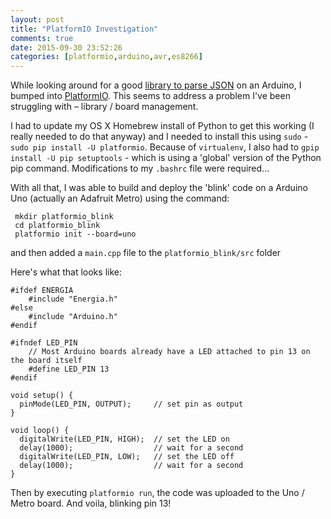 ```yaml
---
layout: post
title: "PlatformIO Investigation"
comments: true
date: 2015-09-30 23:52:26
categories: [platformio,arduino,avr,es8266]
---
```


While looking around for a good [library to parse JSON](https://github.com/bblanchon/ArduinoJson) on an Arduino, I bumped into [PlatformIO](http://platformio.org/). This seems to address a problem I've been struggling with – library / board management. 

I had to update my OS X Homebrew install of Python to get this working (I really needed to do that anyway) and I needed to install this using `sudo` - `sudo pip install -U platformio`. Because of `virtualenv`, I also had to `gpip install -U pip setuptools` - which is using a 'global' version of the Python pip command. Modifications to my `.bashrc` file were required...

With all that, I was able to build and deploy the 'blink' code on a Arduino Uno (actually an Adafruit Metro) using the command:

     mkdir platformio_blink
     cd platformio_blink
     platformio init --board=uno
     
and then added a `main.cpp` file to the `platformio_blink/src` folder

Here's what that looks like:

    #ifdef ENERGIA
    	#include "Energia.h"
    #else
    	#include "Arduino.h"
    #endif

    #ifndef LED_PIN
    	// Most Arduino boards already have a LED attached to pin 13 on the board itself
    	#define LED_PIN 13
    #endif

    void setup() {
      pinMode(LED_PIN, OUTPUT);     // set pin as output
    }

    void loop() {
      digitalWrite(LED_PIN, HIGH);  // set the LED on
      delay(1000);                  // wait for a second
      digitalWrite(LED_PIN, LOW);   // set the LED off
      delay(1000);                  // wait for a second
    }

Then by executing `platformio run`, the code was uploaded to the Uno / Metro board. And voila, blinking pin 13!
